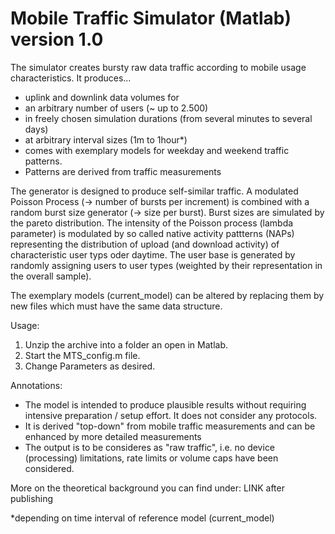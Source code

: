 # Mobile Traffic Simulator (Matlab) version 1.0
The simulator creates bursty raw data traffic according to mobile usage characteristics. It produces... 
- uplink and downlink data volumes for 
- an arbitrary number of users (~ up to 2.500) 
- in freely chosen simulation durations (from several minutes to several days)
- at arbitrary interval sizes (1m to 1hour*)
- comes with exemplary models for weekday and weekend traffic patterns.
- Patterns are derived from traffic measurements 

The generator is designed to produce self-similar traffic. A modulated Poisson Process  (-> number of bursts per increment) is combined with a random burst size generator (-> size per burst). Burst sizes are simulated by the pareto distribution. The intensity of the Poisson process (lambda parameter) is modulated by so called native activity pattterns (NAPs) representing the distribution of upload (and download activity) of characteristic user typs oder daytime. The user base is generated by randomly assigning users to user types (weighted by their representation in the overall sample).

The exemplary models (current_model) can be altered by replacing them by new files which must have the same data structure.

Usage:
1. Unzip the archive into a folder an open in Matlab.
2. Start the MTS_config.m file.
3. Change Parameters as desired.

Annotations:
- The model is intended to produce plausible results without requiring intensive preparation / setup effort. It does not consider any protocols.
- It is derived "top-down" from mobile traffic measurements and can be enhanced by more detailed measurements 
- The output is to be consideres as "raw traffic", i.e. no device (processing) limitations, rate limits or volume caps have been considered. 

More on the theoretical background you can find under: LINK after publishing 

*depending on time interval of reference model (current_model)
